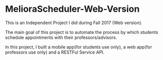 # MelioraScheduler-Web-Version
This is an Independent Project I did during Fall 2017 (Web version).

The main goal of this project is to automate the process by which students schedule appointments with their professors/advisors.

In this project, I built a mobile app(for students use only), a web app(for professors use only) and a RESTFul Service API.
